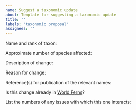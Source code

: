 ```yaml
---
name: Suggest a taxonomic update
about: Template for suggesting a taxonomic update
title: ''
labels: 'taxonomic proposal'
assignees: ''
---
```


<!-- Text between the arrows are comments and will not show up in the final issue. Feel free to delete these (or not) after reading them -->

Name and rank of taxon:

 <!-- E.g., if proposing a broad alteration to the generic circumscriptions in a family, list the family; if proposing the recognition of a single new genus, list the genus; etc -->

Approximate number of species affected:

Description of change:

<!-- In some cases, such as recognizing a single new genus, this description may be self-evident; for other more complex cases, this section is the chance to describe the proposal as a whole -->

Reason for change:

<!-- In some cases, such as recognizing a single new genus, this description may be self-evident; for other more complex cases, this section is the chance to describe the proposal as a whole -->

Reference(s) for publication of the relevant names:

<!-- Only published names will be included in PPG II; include link if available-->

Is this change already in [World Ferns](https://www.worldplants.de/world-ferns/ferns-and-lycophytes-list)?

<!-- Answer yes or no -->

List the numbers of any issues with which this one interacts:

<!-- Every issue is assigned a number. You can find the number in the title of the issue. Enter the number preceded by a hash mark, e.g., #1 -->